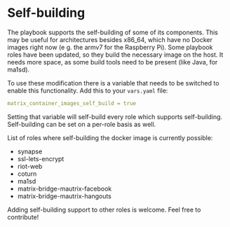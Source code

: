 # Self-building

The playbook supports the self-building of some of its components. This may be useful for architectures besides x86_64, which have no Docker images right now (e g. the armv7 for the Raspberry Pi). Some playbook roles have been updated, so they build the necessary image on the host. It needs more space, as some build tools need to be present (like Java, for ma1sd).

To use these modification there is a variable that needs to be switched to enable this functionality. Add this to your `vars.yaml` file:
```yaml
matrix_container_images_self_build = true
```
Setting that variable will self-build every role which supports self-building. Self-building can be set on a per-role basis as well.

List of roles where self-building the docker image is currently possible:
- synapse
- ssl-lets-encrypt
- riot-web
- coturn
- ma1sd
- matrix-bridge-mautrix-facebook
- matrix-bridge-mautrix-hangouts

Adding self-building support to other roles is welcome. Feel free to contribute!

